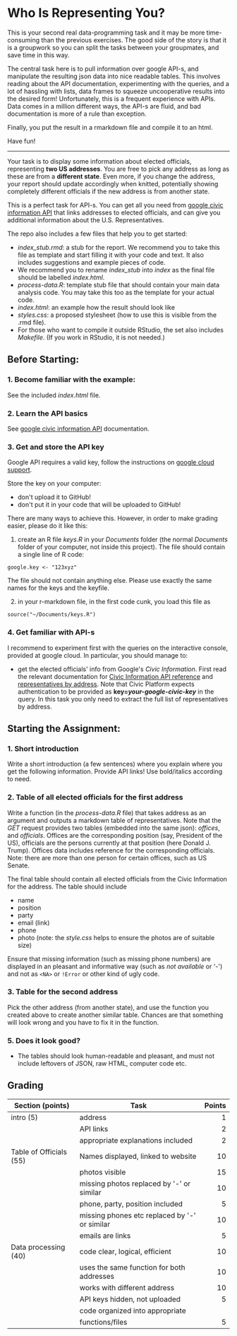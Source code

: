 # Who Is Representing You?

This is your second real data-programming task and it may be more
time-consuming than the previous exercises.  The good side of the
story is that it is a groupwork so you can split the tasks between
your groupmates, and save time in this way.

The central task here is to pull information over google API-s, and
manipulate the resulting json data into nice readable tables.  This involves reading
about the API documentation,
experimenting with the queries, and a lot of hassling with lists, data
frames to squeeze uncooperative
results into the desired form!  Unfortunately, this is a frequent
experience with APIs.  Data comes in a million different ways, the
API-s are fluid, and bad documentation is more of a rule
than exception.

Finally, you put the result in a rmarkdown file and
compile it to an html.

Have fun!

---

Your task is to display some information about elected officials,
representing **two US addresses**.  You are free to pick any address
as long as these are from a **different state**.  Even more, if you
change the address, your report should update accordingly when
knitted, potentially showing completely different officials if the new
address is from another state.

This is a perfect task for API-s.  You can get
all you need from
[google civic information API](https://developers.google.com/civic-information/)
that links addresses to elected officials, and can give you additional
information about the U.S. Representatives.

The repo also includes a few files that help you to get started:
* _index\_stub.rmd_: a stub for the report.  We recommend you to take
  this file as template and start filling it with your code and text.
  It also includes suggestions and example pieces of code.
* We recommend you to rename _index\_stub_ into _index_ as the final
  file should be labelled _index.html_.
* _process-data.R_: template stub file that should contain your main
  data analysis code.  You may take this too as the template for your
  actual code.
* _index.html_: an example how the result should look like
* _styles.css_: a proposed stylesheet (how to use this is visible from
  the .rmd file).
* For those who want to compile it outside RStudio, the set also
  includes _Makefile_.  (If you work in RStudio, it is not needed.)


## Before Starting:

### 1. Become familiar with the example:

See the included _index.html_ file.

### 2. Learn the API basics

See [google civic information
API](https://developers.google.com/civic-information/) documentation.


### 3. Get and store the API key

Google API requires a valid key, follow the instructions on
[google cloud support](https://support.google.com/cloud/answer/6158862).

Store the key on your computer:

* don't upload it to GitHub!
* don't put it in your code that will be uploaded to GitHub!

There are many ways to achieve this.  However, in order to make
grading easier, please do it like this:

1. create an R file _keys.R_ in your _Documents_ folder (the normal
   _Documents_ folder of your computer, not inside this project).  The file
   should contain a single line of R code:

```
google.key <- "123xyz"
```
   The file should not contain anything else.  Please use exactly the
   same names for the keys and the keyfile.

2. in your r-markdown file, in the first code cunk, you load this file
   as
```
source("~/Documents/keys.R")
```


### 4. Get familiar with API-s

I recommend to experiment first with the queries on the interactive
console, provided at google cloud.  In particular, you should manage
to:

* get the elected officials' info from Google's _Civic Information_.
  First read the relevant documentation for
  [Civic Information API reference](https://developers.google.com/civic-information/docs/v2/)
  and 
  [representatives by address](https://developers.google.com/civic-information/docs/v2/representatives/representativeInfoByAddress).
  Note that Civic Platform expects authentication to be provided as
  **key=_your-google-civic-key_** in the query. 
  In this task you only need to extract the full list of
  representatives by address.


## Starting the Assignment:

### 1. Short introduction

Write a short introduction (a few sentences) where you explain where
you get the following information.  Provide API links!  Use
bold/italics according to need.


### 2. Table of all elected officials for the first address

Write a function (in the _process-data.R_ file) that takes address as
an argument and outputs a
markdown table of representatives.  Note that the _GET_ request
provides two tables (embedded into the same json): _offices_, and
_officials_.  Offices are the corresponding position (say, President
of the US), officials are the persons currently at that position (here
Donald J. Trump).  Offices data includes reference for the
corresponding officials.  Note: there are more than one person for
certain offices, such as US Senate.

The final table should contain all elected officials from the Civic Information for
the address. The table should include

* name
* position
* party
* email (link)
* phone
* photo (note: the _style.css_ helps to ensure the photos are of
suitable size)

Ensure that missing information (such as missing phone numbers) are
displayed in an pleasant and informative way (such as _not available_
or '-') and not as `<NA>` or `!Error` or other kind of ugly code.


### 3. Table for the second address

Pick the other address (from another state), and use the function you
created above to create another similar table.  Chances are that
something will look wrong and you have to fix it in the function.


### 5. Does it look good?

* The tables should look human-readable and pleasant, and must not
  include leftovers of JSON, raw HTML, computer code etc.


## Grading

| Section (points)             |  Task                          | Points            |
| ---------------------------- | ------------------------------ | -----------------:|
| intro (5)                    | address                        | 1                 |
|  				               | API links     				    | 2                 |
| 				  		       | appropriate explanations included | 2                 |
| Table of Officials (55) | Names displayed, linked to website | 10
|                         | photos visible | 15
| 						| missing photos replaced by '-' or similar | 10
| 						| phone, party, position included | 5
| 						| missing phones etc replaced by '-' or similar | 10
| 						| emails are links   | 5
| Data processing (40)         | code clear, logical, efficient | 10
|                              | uses the same function for both addresses | 10
|                              | works with different address | 10
| 							 | API keys hidden, not uploaded | 5
| 							 | code organized into appropriate |
| 							 |   functions/files               | 5
